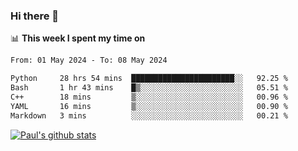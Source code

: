 ### Hi there 👋

📊 **This week I spent my time on**
<!--START_SECTION:waka-->

```txt
From: 01 May 2024 - To: 08 May 2024

Python     28 hrs 54 mins  ███████████████████████░░   92.25 %
Bash       1 hr 43 mins    █▒░░░░░░░░░░░░░░░░░░░░░░░   05.51 %
C++        18 mins         ▒░░░░░░░░░░░░░░░░░░░░░░░░   00.96 %
YAML       16 mins         ▒░░░░░░░░░░░░░░░░░░░░░░░░   00.90 %
Markdown   3 mins          ░░░░░░░░░░░░░░░░░░░░░░░░░   00.21 %
```

<!--END_SECTION:waka-->


[![Paul's github stats](https://github-readme-stats.vercel.app/api?username=mickeyouyou&theme=dracula&show_icons=true)](https://github.com/anuraghazra/github-readme-stats)
